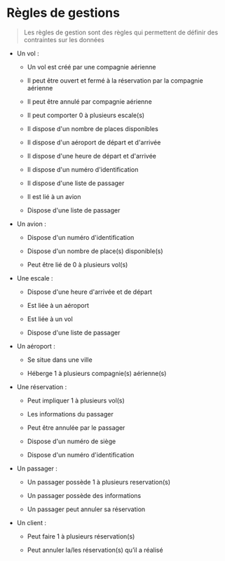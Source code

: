 # Règles de gestions
>Les règles de gestion sont des règles qui permettent de définir des contraintes sur les données

- Un vol :
  - Un vol est créé par une compagnie aérienne

  - Il peut être ouvert et fermé à la réservation par la compagnie aérienne

  - Il peut être annulé par compagnie aérienne

  - Il peut comporter 0 à plusieurs escale(s)

  - Il dispose d'un nombre de places disponibles

  - Il dispose d'un aéroport de départ et d'arrivée

  - Il dispose d'une heure de départ et d'arrivée

  - Il dispose d'un numéro d'identification
  
  - Il dispose d'une liste de passager

  - Il est lié à un avion

  - Dispose d'une liste de passager

- Un avion :
  - Dispose d'un numéro d'identification

  - Dispose d'un nombre de place(s) disponible(s)

  - Peut être lié de 0 à plusieurs vol(s)

- Une escale :
  - Dispose d'une heure d'arrivée et de départ

  - Est liée à un aéroport

  - Est liée à un vol
  
  - Dispose d'une liste de passager

- Un aéroport : 
  - Se situe dans une ville

  - Héberge 1 à plusieurs compagnie(s) aérienne(s)

- Une réservation : 
  - Peut impliquer 1 à plusieurs vol(s)

  - Les informations du passager

  - Peut être annulée par le passager

  - Dispose d'un numéro de siège

  - Dispose d'un numéro d'identification

- Un passager :
  - Un passager possède 1 à plusieurs reservation(s)

  - Un passager possède des informations

  - Un passager peut annuler sa réservation

- Un client :
  - Peut faire 1 à plusieurs réservation(s)

  - Peut annuler la/les réservation(s) qu’il a réalisé